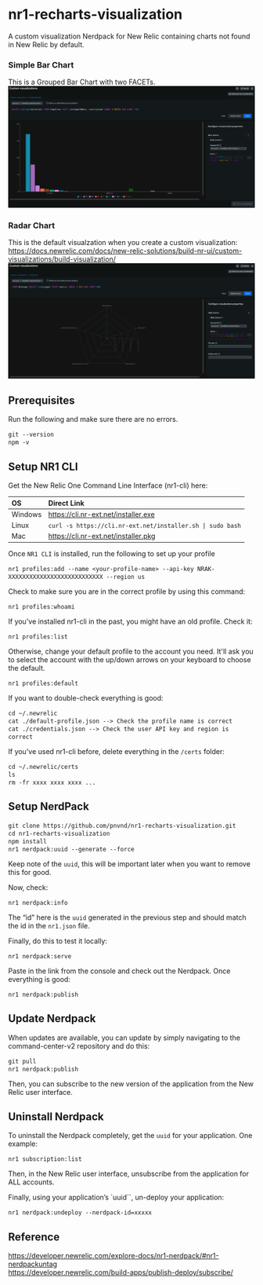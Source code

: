 # nr1-recharts-visualization
A custom visualization Nerdpack for New Relic containing charts not found in New Relic by default.

### Simple Bar Chart
This is a Grouped Bar Chart with two FACETs.
![Simple Bar Chart](/visualizations/simple-bar-chart/simple-bar-chart.png)

### Radar Chart
This is the default visualzation when you create a custom visualization:  
https://docs.newrelic.com/docs/new-relic-solutions/build-nr-ui/custom-visualizations/build-visualization/
![Radar Chart](/visualizations/radar-chart/radar-chart.png)

## Prerequisites

Run the following and make sure there are no errors.

```
git --version
npm -v
```

## Setup NR1 CLI
Get the New Relic One Command Line Interface (nr1-cli) here:

| OS | Direct Link |
| :- | :---------- |
| Windows | https://cli.nr-ext.net/installer.exe |
| Linux | `curl -s https://cli.nr-ext.net/installer.sh \| sudo bash` |
| Mac | https://cli.nr-ext.net/installer.pkg |

Once `NR1 CLI` is installed, run the following to set up your profile
```
nr1 profiles:add --name <your-profile-name> --api-key NRAK-XXXXXXXXXXXXXXXXXXXXXXXXXXX --region us
```

Check to make sure you are in the correct profile by using this command:
```
nr1 profiles:whoami
```

If you've installed nr1-cli in the past, you might have an old profile. Check it:
```
nr1 profiles:list
```

Otherwise, change your default profile to the account you need. It'll ask you to select the account with the up/down arrows on your keyboard to choose the default.
```
nr1 profiles:default
```

If you want to double-check everything is good:
```
cd ~/.newrelic
cat ./default-profile.json --> Check the profile name is correct
cat ./credentials.json --> Check the user API key and region is correct
```

If you've used nr1-cli before, delete everything in the `/certs` folder:
```
cd ~/.newrelic/certs
ls
rm -fr xxxx xxxx xxxx ...
```

## Setup NerdPack

```
git clone https://github.com/pnvnd/nr1-recharts-visualization.git
cd nr1-recharts-visualization
npm install
nr1 nerdpack:uuid --generate --force
```

Keep note of the `uuid`, this will be important later when you want to remove this for good.

Now, check:
```
nr1 nerdpack:info
```
The “id” here is the `uuid` generated in the previous step and should match the id in the `nr1.json` file.

Finally, do this to test it locally:
```
nr1 nerdpack:serve
```

Paste in the link from the console and check out the Nerdpack.  Once everything is good:

```
nr1 nerdpack:publish
```

## Update Nerdpack
When updates are available, you can update by simply navigating to the command-center-v2 repository and do this:
```
git pull
nr1 nerdpack:publish
```

Then, you can subscribe to the new version of the application from the New Relic user interface.

## Uninstall Nerdpack
To uninstall the Nerdpack completely, get the `uuid` for your application. One example:
```
nr1 subscription:list
```
Then, in the New Relic user interface, unsubscribe from the application for ALL accounts.

Finally, using your application’s `uuid``, un-deploy your application:
```
nr1 nerdpack:undeploy --nerdpack-id=xxxxx
```
## Reference
https://developer.newrelic.com/explore-docs/nr1-nerdpack/#nr1-nerdpackuntag  
https://developer.newrelic.com/build-apps/publish-deploy/subscribe/

